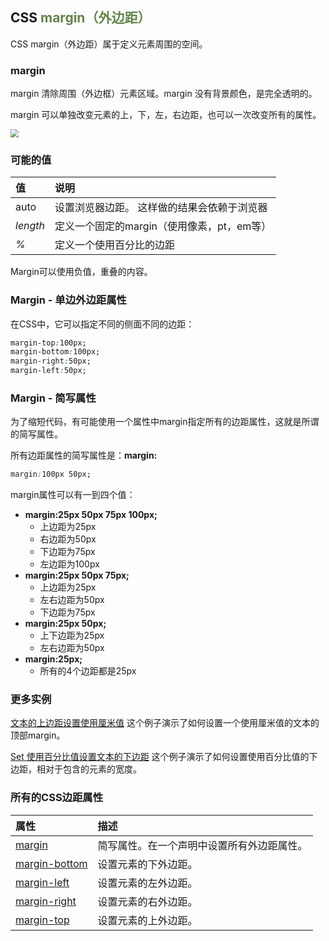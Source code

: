 ## CSS <span style="color:#64854c">margin（外边距）</span>

CSS margin（外边距）属于定义元素周围的空间。

### margin

margin 清除周围（外边框）元素区域。margin 没有背景颜色，是完全透明的。

margin 可以单独改变元素的上，下，左，右边距，也可以一次改变所有的属性。

<img src="D:\WebLearn\CSSLearn\resources\img\img11.png" style="zoom:80%;" >

### 可能的值

| 值       | 说明                                        |
| :------- | :------------------------------------------ |
| auto     | 设置浏览器边距。 这样做的结果会依赖于浏览器 |
| *length* | 定义一个固定的margin（使用像素，pt，em等）  |
| *%*      | 定义一个使用百分比的边距                    |

Margin可以使用负值，重叠的内容。

### Margin - 单边外边距属性

在CSS中，它可以指定不同的侧面不同的边距：

```css
margin-top:100px;
margin-bottom:100px;
margin-right:50px;
margin-left:50px;
```

### Margin - 简写属性

为了缩短代码，有可能使用一个属性中margin指定所有的边距属性，这就是所谓的简写属性。

所有边距属性的简写属性是：**margin:**

```css
margin:100px 50px;
```

margin属性可以有一到四个值：

- **margin:25px 50px 75px 100px;**
  - 上边距为25px
  - 右边距为50px
  - 下边距为75px
  - 左边距为100px
- **margin:25px 50px 75px;**
  - 上边距为25px
  - 左右边距为50px
  - 下边距为75px
- **margin:25px 50px;**
  - 上下边距为25px
  - 左右边距为50px
- **margin:25px;**
  - 所有的4个边距都是25px

### 更多实例

[文本的上边距设置使用厘米值](https://www.runoob.com/try/try.php?filename=trycss_margin-top)
这个例子演示了如何设置一个使用厘米值的文本的顶部margin。

[Set 使用百分比值设置文本的下边距](https://www.runoob.com/try/try.php?filename=trycss_margin-bottom_percent)
这个例子演示了如何设置使用百分比值的下边距，相对于包含的元素的宽度。

### 所有的CSS边距属性

| 属性                                                         | 描述                                       |
| :----------------------------------------------------------- | :----------------------------------------- |
| [margin](https://www.runoob.com/cssref/pr-margin.html)       | 简写属性。在一个声明中设置所有外边距属性。 |
| [margin-bottom](https://www.runoob.com/cssref/pr-margin-bottom.html) | 设置元素的下外边距。                       |
| [margin-left](https://www.runoob.com/cssref/pr-margin-left.html) | 设置元素的左外边距。                       |
| [margin-right](https://www.runoob.com/cssref/pr-margin-right.html) | 设置元素的右外边距。                       |
| [margin-top](https://www.runoob.com/cssref/pr-margin-top.html) | 设置元素的上外边距。                       |

